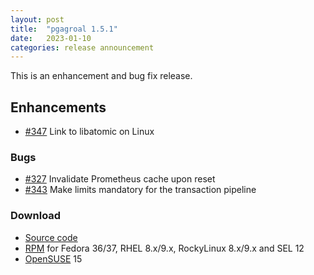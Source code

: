 ```yaml
---
layout: post
title:  "pgagroal 1.5.1"
date:   2023-01-10
categories: release announcement
---
```


This is an enhancement and bug fix release.

## Enhancements

* [#347](https://github.com/agroal/pgagroal/issues/347) Link to libatomic on Linux

### Bugs

* [#327](https://github.com/agroal/pgagroal/issues/327) Invalidate Prometheus cache upon reset
* [#343](https://github.com/agroal/pgagroal/issues/343) Make limits mandatory for the transaction pipeline

### Download

* [Source code](https://github.com/agroal/pgagroal/releases/download/1.5.1/pgagroal-1.5.1.tar.gz)
* [RPM](https://yum.postgresql.org) for Fedora 36/37, RHEL 8.x/9.x, RockyLinux 8.x/9.x and SEL 12
* [OpenSUSE](https://software.opensuse.org/download.html?project=server:database:postgresql&package=pgagroal) 15
